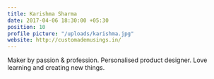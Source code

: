 ```yaml
---
title: Karishma Sharma
date: 2017-04-06 18:30:00 +05:30
position: 10
profile picture: "/uploads/karishma.jpg"
website: http://customademusings.in/
---
```


Maker by passion & profession. Personalised product designer. Love learning and creating new things.